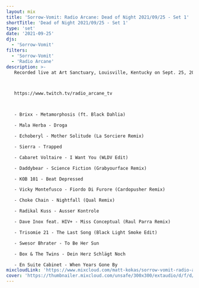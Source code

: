 ```yaml
---
layout: mix
title: 'Sorrow-Vomit: Radio Arcane: Dead of Night 2021/09/25 - Set 1'
shortTitle: 'Dead of Night 2021/09/25 - Set 1'
type: 'set'
date: '2021-09-25'
djs:
  - 'Sorrow-Vomit'
filters:
  - 'Sorrow-Vomit'
  - 'Radio Arcane'
description: >-
   Recorded live at Art Sanctuary, Louisville, Kentucky on Sept. 25, 2021 for Radio Arcane's monthly Dead of Night event.



   https://www.twitch.tv/radio_arcane_tv



   - Brixx - Metamorphosis (ft. Black Dahlia)

   - Mala Herba - Droga

   - Echoberyl - Mother Solitude (La Sorciere Remix)

   - Sierra - Trapped

   - Cabaret Voltaire - I Want You (WLDV Edit)

   - Daddybear - Science Fiction (Grabyourface Remix)

   - KOB 101 - Beat Depressed

   - Vicky Montefusco - Fiordo Di Furore (Cardopusher Remix)

   - Choke Chain - Nightfall (Qual Remix)

   - Radikal Kuss - Ausser Kontrole

   - Dave Inox feat. HIV+ - Miss Conceptual (Raul Parra Remix)

   - Trisomie 21 - The Last Song (Black Light Smoke Edit)

   - Swesor Bhrater - To Be Her Sun

   - Box & The Twins - Dein Herz Schlägt Noch

   - En Suite Cabinet - When Years Gone By
mixcloudLink: 'https://www.mixcloud.com/matt-kokas/sorrow-vomit-radio-arcane-dead-of-night-20210925-set-1'
cover: 'https://thumbnailer.mixcloud.com/unsafe/300x300/extaudio/d/f/d/8/8962-b100-46f1-849a-6d866a12e49a'
---
```

